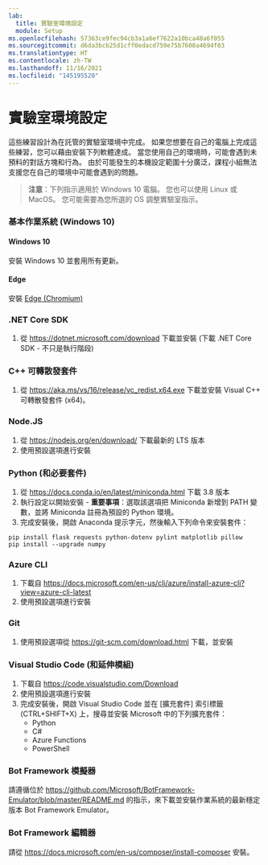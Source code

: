 ```yaml
---
lab:
  title: 實驗室環境設定
  module: Setup
ms.openlocfilehash: 57363ce9fec94cb3a1a6ef7622a10bca48a6f055
ms.sourcegitcommit: d6da3bcb25d1cff0edacd759e75b7608a4694f03
ms.translationtype: HT
ms.contentlocale: zh-TW
ms.lasthandoff: 11/16/2021
ms.locfileid: "145195520"
---
```

# <a name="lab-environment-setup"></a>實驗室環境設定

這些練習設計為在託管的實驗室環境中完成。 如果您想要在自己的電腦上完成這些練習，您可以藉由安裝下列軟體達成。 當您使用自己的環境時，可能會遇到未預料的對話方塊和行為。 由於可能發生的本機設定範圍十分廣泛，課程小組無法支援您在自己的環境中可能會遇到的問題。

> **注意**：下列指示適用於 Windows 10 電腦。 您也可以使用 Linux 或 MacOS。 您可能需要為您所選的 OS 調整實驗室指示。

### <a name="base-operating-system-windows-10"></a>基本作業系統 (Windows 10)

#### <a name="windows-10"></a>Windows 10

安裝 Windows 10 並套用所有更新。

#### <a name="edge"></a>Edge

安裝 [Edge (Chromium)](https://microsoft.com/edge)

### <a name="net-core-sdk"></a>.NET Core SDK

1. 從 https://dotnet.microsoft.com/download 下載並安裝 (下載 .NET Core SDK - 不只是執行階段)

### <a name="c-redistributable"></a>C++ 可轉散發套件

1. 從 https://aka.ms/vs/16/release/vc_redist.x64.exe 下載並安裝 Visual C++ 可轉散發套件 (x64)。

### <a name="nodejs"></a>Node.JS

1. 從 https://nodejs.org/en/download/ 下載最新的 LTS 版本 
2. 使用預設選項進行安裝

### <a name="python-and-required-packages"></a>Python (和必要套件)

1. 從 https://docs.conda.io/en/latest/miniconda.html 下載 3.8 版本 
2. 執行設定以開始安裝 - **重要事項**：選取該選項把 Miniconda 新增到 PATH 變數，並將 Miniconda 註冊為預設的 Python 環境。
3. 完成安裝後，開啟 Anaconda 提示字元，然後輸入下列命令來安裝套件： 

```
pip install flask requests python-dotenv pylint matplotlib pillow
pip install --upgrade numpy
```

### <a name="azure-cli"></a>Azure CLI

1. 下載自 https://docs.microsoft.com/en-us/cli/azure/install-azure-cli?view=azure-cli-latest 
2. 使用預設選項進行安裝

### <a name="git"></a>Git

1. 使用預設選項從 https://git-scm.com/download.html 下載，並安裝


### <a name="visual-studio-code-and-extensions"></a>Visual Studio Code (和延伸模組)

1. 下載自 https://code.visualstudio.com/Download 
2. 使用預設選項進行安裝 
3. 完成安裝後，開啟 Visual Studio Code 並在 [擴充套件] 索引標籤 (CTRL+SHIFT+X) 上，搜尋並安裝 Microsoft 中的下列擴充套件：
    - Python
    - C#
    - Azure Functions
    - PowerShell


### <a name="bot-framework-emulator"></a>Bot Framework 模擬器

請遵循位於 https://github.com/Microsoft/BotFramework-Emulator/blob/master/README.md 的指示，來下載並安裝作業系統的最新穩定版本 Bot Framework Emulator。

### <a name="bot-framework-composer"></a>Bot Framework 編輯器

請從 https://docs.microsoft.com/en-us/composer/install-composer 安裝。
